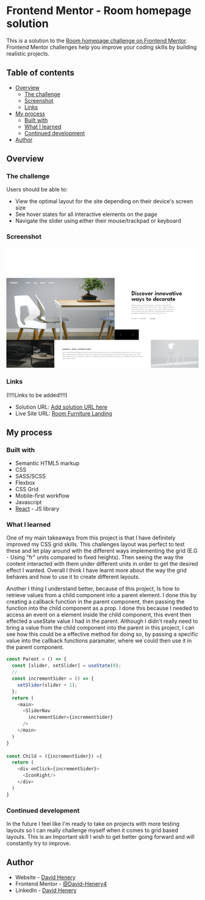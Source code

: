 # Frontend Mentor - Room homepage solution

This is a solution to the [Room homepage challenge on Frontend Mentor](https://www.frontendmentor.io/challenges/room-homepage-BtdBY_ENq). Frontend Mentor challenges help you improve your coding skills by building realistic projects. 

## Table of contents

- [Overview](#overview)
  - [The challenge](#the-challenge)
  - [Screenshot](#screenshot)
  - [Links](#links)
- [My process](#my-process)
  - [Built with](#built-with)
  - [What I learned](#what-i-learned)
  - [Continued development](#continued-development)
- [Author](#author)

## Overview

### The challenge

Users should be able to:

- View the optimal layout for the site depending on their device's screen size
- See hover states for all interactive elements on the page
- Navigate the slider using either their mouse/trackpad or keyboard

### Screenshot

![desktop](./readme-image/desktop-screenshot.png)

### Links

(!!!!Links to be added!!!!)
- Solution URL: [Add solution URL here](https://your-solution-url.com)
- Live Site URL: [Room Furniture Landing](https://room-furniture-landing.netlify.app)

## My process

### Built with

- Semantic HTML5 markup
- CSS
- SASS/SCSS
- Flexbox
- CSS Grid
- Mobile-first workflow
- Javascript
- [React](https://reactjs.org/) - JS library

### What I learned

One of my main takeaways from this project is that I have definitely improved my CSS grid skills. This challenges layout was perfect to test these and let play around with the different ways implementing the grid (E.G - Using "fr" units compared to fixed heights). Then seeing the way the content interacted with them under different units in order to get the desired effect I wanted. Overall I think I have learnt more about the way the grid behaves and how to use it to create different layouts.

Another I thing I understand better, because of this project, Is how to retrieve values from a child component into a parent element. I done this by creating a callback function in the parent component, then passing the function into the child component as a prop. I done this because I needed to access an event on a element inside the child component, this event then effected a useState value I had in the parent. Although I didn't really need to bring a value from the child component into the parent in this project, I can see how this could be a effective method for doing so, by passing a specific value into the callback functions paramater, where we could then use it in the parent component.

```js
const Parent = () => {
  const [slider, setSlider] = useState(0);
  //
  const incrementSider = () => {
    setSlider(slider + 1);
  };
  return (
    <main>
      <SliderNav
        incrementSider={incrementSider}
      />
    </main>
  )
}

const Child = ({incrementSider}) ={
  return (
    <div onClick={incrementSider}>
      <IconRight/>
    </div>
  ) 
}
```

### Continued development

In the future I feel like I'm ready to take on projects with more testing layouts so I can really challenge myself when it comes to grid based layouts. This is an Important skill I wish to get better going forward and will constantly try to improve.

## Author

- Website - [David Henery](https://www.your-site.com)
- Frontend Mentor - [@David-Henery4](https://www.frontendmentor.io/profile/David-Henery4)
- LinkedIn - [David Henery](https://www.linkedin.com/in/david-henery-725458241)

